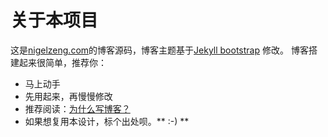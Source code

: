 关于本项目
================

这是[nigelzeng.com](http://nigelzeng.com)的博客源码，博客主题基于[Jekyll bootstrap](http://jekyllbootstrap.com/) 修改。
博客搭建起来很简单，推荐你：

* 马上动手
* 先用起来，再慢慢修改
* 推荐阅读：[为什么写博客？](http://www.cnblogs.com/bangerlee/archive/2011/09/11/2173632.html)
* 如果想复用本设计，标个出处呗。** :-) **
